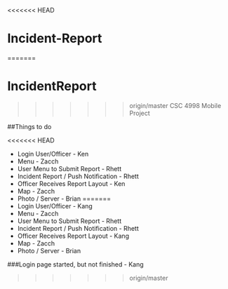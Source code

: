 <<<<<<< HEAD
# Incident-Report
=======
# IncidentReport
>>>>>>> origin/master
CSC 4998 Mobile Project

##Things to do

<<<<<<< HEAD
- Login User/Officer - Ken
- Menu - Zacch
- User Menu to Submit Report - Rhett
- Incident Report / Push Notification - Rhett
- Officer Receives Report Layout - Ken
- Map - Zacch
- Photo / Server - Brian
=======
- Login User/Officer - Kang
- Menu - Zacch
- User Menu to Submit Report - Rhett
- Incident Report / Push Notification - Rhett
- Officer Receives Report Layout - Kang
- Map - Zacch
- Photo / Server - Brian

###Login page started, but not finished - Kang
>>>>>>> origin/master
